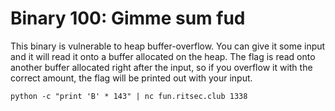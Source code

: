 # Binary 100: Gimme sum fud

This binary is vulnerable to heap buffer-overflow. You can give it some input and it will read it onto a buffer allocated on the heap. The flag is read onto another buffer allocated right after the input, so if you overflow it with the correct amount, the flag will be printed out with your input.

```
python -c "print 'B' * 143" | nc fun.ritsec.club 1338
```
